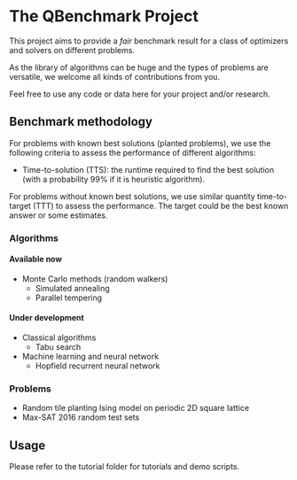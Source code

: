 # The QBenchmark Project

This project aims to provide a *fair* benchmark result for a class of optimizers and solvers on different problems.

As the library of algorithms can be huge and the types of problems are versatile, we welcome all kinds of contributions from you.

Feel free to use any code or data here for your project and/or research.

## Benchmark methodology
For problems with known best solutions (planted problems), we use the following criteria to assess the performance of different algorithms:
- Time-to-solution (TTS): the runtime required to find the best solution (with a probability 99% if it is heuristic algorithm).

For problems without known best solutions, we use similar quantity time-to-target (TTT) to assess the performance. The target could be the best known answer or some estimates.

### Algorithms
#### Available now
- Monte Carlo methods (random walkers)
  - Simulated annealing
  - Parallel tempering

#### Under development
- Classical algorithms
  - Tabu search
- Machine learning and neural network
  - Hopfield recurrent neural network

### Problems
- Random tile planting Ising model on periodic 2D square lattice
- Max-SAT 2016 random test sets

## Usage
Please refer to the tutorial folder for tutorials and demo scripts.
